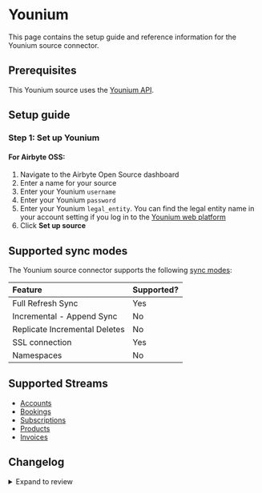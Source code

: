 # Younium

This page contains the setup guide and reference information for the Younium source connector.

## Prerequisites

This Younium source uses the [Younium API](https://developer.younium.com/).

## Setup guide

### Step 1: Set up Younium

#### For Airbyte OSS:

1. Navigate to the Airbyte Open Source dashboard
2. Enter a name for your source
3. Enter your Younium `username`
4. Enter your Younium `password`
5. Enter your Younium `legal_entity`. You can find the legal entity name in your account setting if you log in to the [Younium web platform](https://app.younium.com/)
6. Click **Set up source**

## Supported sync modes

The Younium source connector supports the following [sync modes](https://docs.airbyte.com/cloud/core-concepts#connection-sync-modes):

| Feature                       | Supported? |
| :---------------------------- | :--------- |
| Full Refresh Sync             | Yes        |
| Incremental - Append Sync     | No         |
| Replicate Incremental Deletes | No         |
| SSL connection                | Yes        |
| Namespaces                    | No         |

## Supported Streams

- [Accounts](https://developer.younium.com/api-details#api=Production_API2-0&operation=Get-Accounts)
- [Bookings](https://developer.younium.com/api-details#api=Production_API2-0&operation=Get-Bookings)
- [Subscriptions](https://developer.younium.com/api-details#api=Production_API2-0&operation=Get-Subscriptions)
- [Products](https://developer.younium.com/api-details#api=Production_API2-0&operation=Get-Products)
- [Invoices](https://developer.younium.com/api-details#api=Production_API2-0&operation=Get-Invoices)

## Changelog

<details>
  <summary>Expand to review</summary>

| Version | Date       | Pull Request                                             | Subject                                                    |
| :------ | :--------- | :------------------------------------------------------- | :--------------------------------------------------------- |
| 0.4.21 | 2025-06-28 | [62230](https://github.com/airbytehq/airbyte/pull/62230) | Update dependencies |
| 0.4.20 | 2025-06-21 | [61746](https://github.com/airbytehq/airbyte/pull/61746) | Update dependencies |
| 0.4.19 | 2025-06-15 | [61166](https://github.com/airbytehq/airbyte/pull/61166) | Update dependencies |
| 0.4.18 | 2025-05-24 | [60773](https://github.com/airbytehq/airbyte/pull/60773) | Update dependencies |
| 0.4.17 | 2025-05-10 | [59938](https://github.com/airbytehq/airbyte/pull/59938) | Update dependencies |
| 0.4.16 | 2025-05-04 | [59527](https://github.com/airbytehq/airbyte/pull/59527) | Update dependencies |
| 0.4.15 | 2025-04-26 | [58023](https://github.com/airbytehq/airbyte/pull/58023) | Update dependencies |
| 0.4.14 | 2025-04-05 | [56833](https://github.com/airbytehq/airbyte/pull/56833) | Update dependencies |
| 0.4.13 | 2025-03-22 | [56327](https://github.com/airbytehq/airbyte/pull/56327) | Update dependencies |
| 0.4.12 | 2025-03-09 | [55665](https://github.com/airbytehq/airbyte/pull/55665) | Update dependencies |
| 0.4.11 | 2025-03-01 | [55077](https://github.com/airbytehq/airbyte/pull/55077) | Update dependencies |
| 0.4.10 | 2025-02-22 | [54495](https://github.com/airbytehq/airbyte/pull/54495) | Update dependencies |
| 0.4.9 | 2025-02-15 | [54028](https://github.com/airbytehq/airbyte/pull/54028) | Update dependencies |
| 0.4.8 | 2025-02-08 | [53520](https://github.com/airbytehq/airbyte/pull/53520) | Update dependencies |
| 0.4.7 | 2025-02-01 | [53042](https://github.com/airbytehq/airbyte/pull/53042) | Update dependencies |
| 0.4.6 | 2025-01-25 | [52423](https://github.com/airbytehq/airbyte/pull/52423) | Update dependencies |
| 0.4.5 | 2025-01-18 | [51956](https://github.com/airbytehq/airbyte/pull/51956) | Update dependencies |
| 0.4.4 | 2025-01-11 | [51416](https://github.com/airbytehq/airbyte/pull/51416) | Update dependencies |
| 0.4.3 | 2024-12-28 | [50781](https://github.com/airbytehq/airbyte/pull/50781) | Update dependencies |
| 0.4.2 | 2024-12-21 | [49787](https://github.com/airbytehq/airbyte/pull/49787) | Update dependencies |
| 0.4.1 | 2024-12-12 | [46856](https://github.com/airbytehq/airbyte/pull/46856) | Update dependencies |
| 0.4.0 | 2024-10-23 | [47281](https://github.com/airbytehq/airbyte/pull/47281) | Migrate to Manifest-only |
| 0.3.22 | 2024-10-05 | [46432](https://github.com/airbytehq/airbyte/pull/46432) | Update dependencies |
| 0.3.21 | 2024-09-28 | [46176](https://github.com/airbytehq/airbyte/pull/46176) | Update dependencies |
| 0.3.20 | 2024-09-21 | [45807](https://github.com/airbytehq/airbyte/pull/45807) | Update dependencies |
| 0.3.19 | 2024-09-14 | [45475](https://github.com/airbytehq/airbyte/pull/45475) | Update dependencies |
| 0.3.18 | 2024-09-07 | [45276](https://github.com/airbytehq/airbyte/pull/45276) | Update dependencies |
| 0.3.17 | 2024-08-31 | [45054](https://github.com/airbytehq/airbyte/pull/45054) | Update dependencies |
| 0.3.16 | 2024-08-24 | [44711](https://github.com/airbytehq/airbyte/pull/44711) | Update dependencies |
| 0.3.15 | 2024-08-17 | [44362](https://github.com/airbytehq/airbyte/pull/44362) | Update dependencies |
| 0.3.14 | 2024-08-12 | [43925](https://github.com/airbytehq/airbyte/pull/43925) | Update dependencies |
| 0.3.13 | 2024-08-10 | [43475](https://github.com/airbytehq/airbyte/pull/43475) | Update dependencies |
| 0.3.12 | 2024-08-03 | [43060](https://github.com/airbytehq/airbyte/pull/43060) | Update dependencies |
| 0.3.11 | 2024-07-27 | [42712](https://github.com/airbytehq/airbyte/pull/42712) | Update dependencies |
| 0.3.10 | 2024-07-20 | [42158](https://github.com/airbytehq/airbyte/pull/42158) | Update dependencies |
| 0.3.9 | 2024-07-13 | [41716](https://github.com/airbytehq/airbyte/pull/41716) | Update dependencies |
| 0.3.8 | 2024-07-10 | [41281](https://github.com/airbytehq/airbyte/pull/41281) | Update dependencies |
| 0.3.7 | 2024-07-06 | [40769](https://github.com/airbytehq/airbyte/pull/40769) | Update dependencies |
| 0.3.6 | 2024-06-25 | [40263](https://github.com/airbytehq/airbyte/pull/40263) | Update dependencies |
| 0.3.5 | 2024-06-22 | [39966](https://github.com/airbytehq/airbyte/pull/39966) | Update dependencies |
| 0.3.4 | 2024-06-06 | [39213](https://github.com/airbytehq/airbyte/pull/39213) | [autopull] Upgrade base image to v1.2.2 |
| 0.3.3 | 2024-05-20 | [38407](https://github.com/airbytehq/airbyte/pull/38407) | [autopull] base image + poetry + up_to_date |
| 0.3.2 | 2024-04-19 | [37298](https://github.com/airbytehq/airbyte/pull/37298) | Upgrade to CDK 0.80.0 and manage dependencies with Poetry. |
| 0.3.1 | 2024-04-12 | [37298](https://github.com/airbytehq/airbyte/pull/37298) | schema descriptions |
| 0.3.0 | 2023-10-25 | [31690](https://github.com/airbytehq/airbyte/pull/31690) | Migrate to low-code framework |
| 0.2.0 | 2023-03-29 | [24655](https://github.com/airbytehq/airbyte/pull/24655) | Source Younium: Adding Booking and Account streams |
| 0.1.0 | 2022-11-09 | [18758](https://github.com/airbytehq/airbyte/pull/18758) | 🎉 New Source: Younium [python cdk] |

</details>
